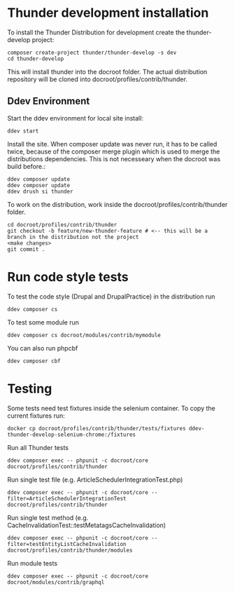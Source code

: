 # Thunder development installation
To install the Thunder Distribution for development create the thunder-develop project:

    composer create-project thunder/thunder-develop -s dev
    cd thunder-develop

This will install thunder into the docroot folder. The actual
distribution repository will be cloned into docroot/profiles/contrib/thunder.

## Ddev Environment
Start the ddev environment for local site install:

    ddev start

Install the site. When composer update was never run, it has to be called twice, because of the composer merge plugin
which is used to merge the distributions dependencies. This is not necesseary when the docroot was build before.:

    ddev composer update
    ddev composer update
    ddev drush si thunder

To work on the distribution, work inside the docroot/profiles/contrib/thunder
folder.

    cd docroot/profiles/contrib/thunder
    git checkout -b feature/new-thunder-feature # <-- this will be a branch in the distribution not the project
    <make changes>
    git commit .


# Run code style tests

To test the code style (Drupal and DrupalPractice) in the distribution run

    ddev composer cs

To test some module run

    ddev composer cs docroot/modules/contrib/mymodule

You can also run phpcbf

    ddev composer cbf

# Testing

Some tests need test fixtures inside the selenium container. To copy the current fixtures run:

    docker cp docroot/profiles/contrib/thunder/tests/fixtures ddev-thunder-develop-selenium-chrome:/fixtures

Run all Thunder tests

    ddev composer exec -- phpunit -c docroot/core docroot/profiles/contrib/thunder

Run single test file (e.g. ArticleSchedulerIntegrationTest.php)

    ddev composer exec -- phpunit -c docroot/core --filter=ArticleSchedulerIntegrationTest docroot/profiles/contrib/thunder

Run single test method (e.g. CacheInvalidationTest::testMetatagsCacheInvalidation)

    ddev composer exec -- phpunit -c docroot/core --filter=testEntityListCacheInvalidation docroot/profiles/contrib/thunder/modules

Run module tests

    ddev composer exec -- phpunit -c docroot/core docroot/modules/contrib/graphql
